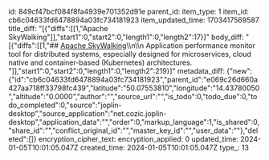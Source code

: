 id: 849cf47bcf084f8fa4939e701352d91e
parent_id: 
item_type: 1
item_id: cb6c04633fd6478894a03fc734181923
item_updated_time: 1703417569587
title_diff: "[{\"diffs\":[[1,\"Apache SkyWalking\"]],\"start1\":0,\"start2\":0,\"length1\":0,\"length2\":17}]"
body_diff: "[{\"diffs\":[[1,\"## [Apache SkyWalking](https://skywalking.apache.org/)\\\n\\\n Application performance monitor tool for distributed systems, especially designed for microservices, cloud native and container-based (Kubernetes) architectures. \"]],\"start1\":0,\"start2\":0,\"length1\":0,\"length2\":219}]"
metadata_diff: {"new":{"id":"cb6c04633fd6478894a03fc734181923","parent_id":"e069c26d660a427aa718ff33798fc439","latitude":"50.07553810","longitude":"14.43780050","altitude":"0.0000","author":"","source_url":"","is_todo":0,"todo_due":0,"todo_completed":0,"source":"joplin-desktop","source_application":"net.cozic.joplin-desktop","application_data":"","order":0,"markup_language":1,"is_shared":0,"share_id":"","conflict_original_id":"","master_key_id":"","user_data":""},"deleted":[]}
encryption_cipher_text: 
encryption_applied: 0
updated_time: 2024-01-05T10:01:05.047Z
created_time: 2024-01-05T10:01:05.047Z
type_: 13